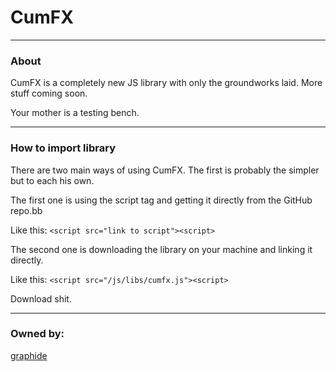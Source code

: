 # CumFX

---

### About

CumFX is a completely new JS library with only the groundworks laid.
More stuff coming soon.

Your mother is a testing bench.

---

### How to import library

There are two main ways of using CumFX. The first is probably the simpler but to each his own.

The first one is using the script tag and getting it 
directly from the GitHub repo.bb

Like this: `<script src="link to script"><script>`

The second one is downloading the library on your machine 
and linking it directly.

Like this: `<script src="/js/libs/cumfx.js"><script>`

Download shit.

---

### Owned by:

[graphide](https://github.com/graphide)
